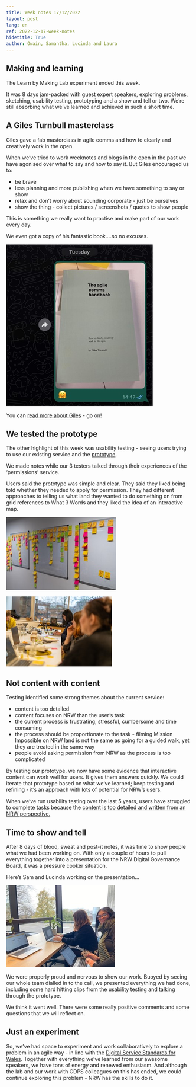 ```yaml
---
title: Week notes 17/12/2022
layout: post
lang: en
ref: 2022-12-17-week-notes
hidetitle: True
author: Owain, Samantha, Lucinda and Laura
---
```


## Making and learning

The Learn by Making Lab experiment ended this week. 

It was 8 days jam-packed with guest expert speakers, exploring problems, sketching, usability testing, prototyping and a show and tell or two. We’re still absorbing what we’ve learned and achieved in such a short time.

## A Giles Turnbull masterclass

Giles gave a fab masterclass in agile comms and how to clearly and creatively work in the open.

When we’ve tried to work weeknotes and blogs in the open in the past we have agonised over what to say and how to say it. But Giles encouraged us to:

* be brave
* less planning and more publishing when we have something to say or show
* relax and don’t worry about sounding corporate - just be ourselves
* show the thing - collect pictures / screenshots / quotes to show people

This is something we really want to practise and make part of our work every day. 

We even got a copy of his fantastic book….so no excuses.

![alt text](https://github.com/nrw-lab/nrw-lab.github.io/blob/0252594b93f1d464cc9eba62479cb8c084a854fe/images/giles%20book.jpg?raw=true)

You can [read more about Giles](https://gilest.org/) - go on!

## We tested the prototype

The other highlight of this week was usability testing - seeing users trying to use our existing service and the [prototype](https://permissions-prototype.onrender.com/).

We made notes while our 3 testers talked through their experiences of the ‘permissions’ service.

Users said the prototype was simple and clear. They said they liked being told whether they needed to apply for permission. They had different approaches to telling us what land they wanted to do something on from grid references to What 3 Words and they liked the idea of an interactive map.

![alt text](https://github.com/nrw-lab/nrw-lab.github.io/blob/78d74d7d5a37d74ab216d4e090a343cce23a73fd/images/post%20its.jpg?raw=true)

![alt text](https://github.com/nrw-lab/nrw-lab.github.io/blob/78d74d7d5a37d74ab216d4e090a343cce23a73fd/images/lab%20working.jpg?raw=true)

## Not content with content

Testing identified some strong themes about the current service:

* content is too detailed
* content focuses on NRW than the user’s task
* the current process is frustrating, stressful, cumbersome and time consuming
* the process should be proportionate to the task - filming Mission Impossible on NRW land is not the same as going for a guided walk, yet they are treated in the same way
* people avoid asking permission from NRW as the process is too complicated

By testing our prototype, we now have some evidence that interactive content can work well for users. It gives them answers quickly. We could iterate that prototype based on what we’ve learned; keep testing and refining - it’s an approach with lots of potential for NRW’s users.

When we’ve run usability testing over the last 5 years, users have struggled to complete tasks because the [content is too detailed and written from an NRW perspective.](https://digitalpublicservices.gov.wales/waste-not-content-needs-on-a-hazardous-disposals-service/)

## Time to show and tell

After 8 days of blood, sweat and post-it notes, it was time to show people what we had been working on. With only a couple of hours to pull everything together into a presentation for the NRW Digital Governance Board, it was a pressure cooker situation.

Here’s Sam and Lucinda working on the presentation...

![alt text](https://github.com/nrw-lab/nrw-lab.github.io/blob/affab53f60de8a2881a3fd8a6330abe0529ce7be/images/Sam-Lucinda.jpg?raw=true)

We were properly proud and nervous to show our work. Buoyed by seeing our whole team dialled in to the call, we presented everything we had done, including some hard hitting clips from the usability testing and talking through the prototype.  

We think it went well. There were some really positive comments and some questions that we will reflect on.

## Just an experiment

So, we’ve had space to experiment and work collaboratively to explore a problem in an agile way - in line with the [Digital Service Standards for Wales](https://digitalpublicservices.gov.wales/resources/digital-service-standards/). Together with everything we’ve learned from our awesome speakers, we have tons of energy and renewed enthusiasm. And although the lab and our work with CDPS colleagues on this has ended, we could continue exploring this problem - NRW has the skills to do it.
